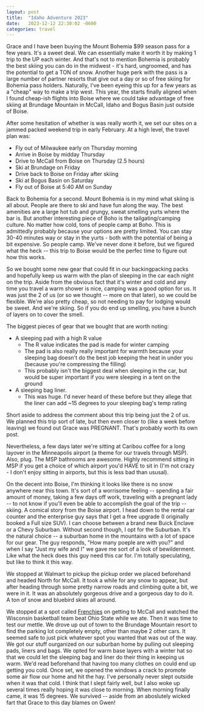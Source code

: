 ```yaml
---
layout: post
title:  "Idaho Adventure 2023"
date:   2023-12-12 22:30:02 -0600
categories: travel
---
```


Grace and I have been buying the Mount Bohemia $99 season pass for a 
few years. It's a sweet deal. We can essentially make it worth it by 
making 1 trip to the UP each winter. And that's not to mention Bohemia
is probably the best skiing you can do in the midwest - it's hard, ungroomed, 
and has the potential to get a TON of snow. Another huge perk
with the pass is a large number of partner resorts that give out a day
or so of free skiing for Bohemia pass holders. Naturally, I've been 
eyeing this up for a few years as a "cheap" way to make a trip west. 
This year, the starts finally aligned when I found cheap-ish flights 
into Boise where we could take advantage of free skiing at
Brundage Mountain in McCall, Idaho and Bogus Basin just outside of Boise.

After some hesitation of whether is was really worth it, we set our sites on
a jammed packed weekend trip in early February. At a high level, the travel plan
was:
- Fly out of Milwaukee early on Thursday morning
- Arrive in Boise by midday Thursday
- Drive to McCall from Boise on Thursday (2.5 hours)
- Ski at Brundage on Friday 
- Drive back to Boise on Friday after skiing
- Ski at Bogus Basin on Saturday
- Fly out of Boise at 5:40 AM on Sunday

Back to Bohemia for a second. Mount Bohemia is in my mind what skiing is all 
about. People are there to ski and have fun along the way. The best
amenities are a large hot tub and grungy, sweat 
smelling yurts where the bar is. But another interesting piece of Boho is
the tailgating/camping culture. No matter how cold, tons of people camp at 
Boho. This is admittedly probably because your options are pretty limited. 
You can stay 30-40 minutes way or stay in the yurts - both with the potential of
being a bit expensive. So people camp. We've never done it before, but we figured
what the heck -- this trip to Boise would be the perfec time to figure out how
this works.

So we bought some new gear that could fit in our backingpacking packs and
hopefully keep us warm with the plan of sleeping in the car each night on the
trip. Aside from the obvious fact that it's winter and cold and any time you
travel a warm shower is nice, camping was a good option for us. It was just
the 2 of us (or so we thought -- more on that later), so we could be flexible.
We're also pretty cheap, so not needing to pay for lodging would be sweet. 
And we're skiing. So if you do end up smelling, you have a bunch of layers
on to cover the smell.

The biggest pieces of gear that we bought that are worth noting:
- A sleeping pad with a high R value
     - The R value indicates the pad is made for winter camping
     - The pad is also really really important for warmth because your
     sleeping bag doesn't do the best job keeping the heat in under you 
     (because you're compressing the filling)
     - This probably isn't the biggest deal when sleeping in the car, 
     but would be super important if you were sleeping in a tent on the 
     ground
- A sleeping bag liner.
     - This was huge. I'd never heard of these before but they allege that
     the liner can add ~15 degrees to your sleeping bag's temp rating

Short aside to address the comment about this trip being just the 2 of us.
We planned this trip sort of late, but then even closer to (like a week
before leaving) we found out Grace was PREGNANT. That's probably worth its
own post. 

Nevertheless, a few days later we're sitting at Caribou coffee for a long layover in
the Minneapolis airport (a theme for our travels through MSP). Also, plug.
The MSP bathrooms are awesome. Highly recommend sitting in MSP if you get
a choice of which airport you'd HAVE to sit in (I'm not crazy - I don't 
enjoy sitting in airports, but this is less bad than ususal). 

On the decent into Boise, I'm thinking it looks like there is no snow anywhere
near this town. It's sort of a worrisome feeling -- spending a fair amount of money,
taking a few days off work, traveling with a pregnant lady -- to not know if you'll
even be able to accomplish the goal of the trip -- skiing. A comical story
from the Boise airport. I head down to the rental car counter and the enterprise guy
says that I get a free upgrade (I originally booked a Full size SUV). I can choose 
between a brand new Buick Enclave or a Chevy Suburban. Without second though, I opt
for the Suburban. It's the natural choice -- a suburban home in the mountains with 
a lot of space for our gear. The guy responds, "How many poeple are with you?" and when
I say "Just my wife and I" we gave me sort of a look of bewilderment. Like what the
heck does this guy need this car for. I'm totally speculating, but like to think it
this way.

We stopped at Walmart to pickup the pickup order we placed beforehand and headed North
for McCall. It took a while for any snow to appear, but after heading through some 
pretty narrow roads and climbing quite a bit, we were in it. It was an absolutely 
gorgeous drive and a gorgeous day to do it. A ton of snow and bluebird skies all around.

We stopped at a spot called [Frenchies] on getting to McCall and watched the Wisconsin
basketball team beat Ohio State while we ate. Then it was time to test our mettle. We drove
up out of town to the Brundage Mountain resort to find the parking lot completely empty, other
than maybe 2 other cars. It seemed safe to just pick whatever spot you wanted that was out of
the way. We got our stuff ourganized on our suburban home by pulling out sleeping
pads, liners and bags. We opted for warm base layers with a winter hat so that we could let the
sleeping bag and liner do their thing in keeping us warm. We'd read beforehand that
having too many clothes on could end up getting you cold. Once set, we opened the windows 
a crack to promote some air flow our home and hit the hay. I've personally never slept
outside when it was that cold. I think that I slept fairly well, but I also woke up 
several times really hoping it was close to morning. When morning finally came, it was 15 degrees.
We survived -- aside from an aboslutely wicked fart that Grace to this day blames on Gwen!    


[Frenchies]:https://frenchiesonthird.squarespace.com/